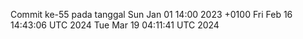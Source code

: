 Commit ke-55 pada tanggal Sun Jan 01 14:00 2023 +0100
Fri Feb 16 14:43:06 UTC 2024
Tue Mar 19 04:11:41 UTC 2024
